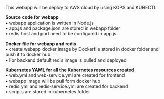 This webapp will be deploy to AWS cloud by using KOPS and KUBECTL

**Source code for webapp**  
•	webapp application is written in Node.js  
•	app.js and package.json are stored in webapp folder  
• redis host and port need to be configured in app.js  
  
**Docker file for webapp and redis**  
•	create webapp docker image by Dockerfile stored in docker folder and push it to docker hub  
•	For backend default redis image is pulled and deployed  

**Kubernetes YAML for all the Kubernetes resources created**  
•	web.yml and web-service.yml are created for frontend  
• webapp image will be pull form docker hub  
•	redis.yml and redis-service.yml are created for backend  
•	scripts are stored in kubernetes folder  
